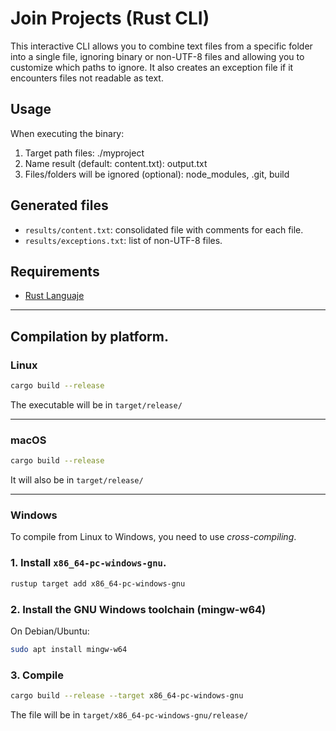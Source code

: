  # Join Projects (Rust CLI)

This interactive CLI allows you to combine text files from a specific folder into a single file, ignoring binary or non-UTF-8 files and allowing you to customize which paths to ignore. It also creates an exception file if it encounters files not readable as text.

## Usage

When executing the binary:

1. Target path files: ./myproject
2. Name result (default: content.txt): output.txt
3. Files/folders will be ignored (optional): node_modules, .git, build

## Generated files

- `results/content.txt`: consolidated file with comments for each file.
- `results/exceptions.txt`: list of non-UTF-8 files.

## Requirements

- [Rust Languaje](https://www.rust-lang.org/tools/install)

---

## Compilation by platform.

### Linux

```bash
cargo build --release
```

The executable will be in `target/release/`

---

### macOS

```bash
cargo build --release
```

It will also be in `target/release/`

---

### Windows

To compile from Linux to Windows, you need to use *cross-compiling*.

### 1. Install `x86_64-pc-windows-gnu`.

```bash
rustup target add x86_64-pc-windows-gnu
```

### 2. Install the GNU Windows toolchain (mingw-w64)

On Debian/Ubuntu:

```bash
sudo apt install mingw-w64
```

### 3. Compile

```bash
cargo build --release --target x86_64-pc-windows-gnu
```

The file will be in `target/x86_64-pc-windows-gnu/release/`
